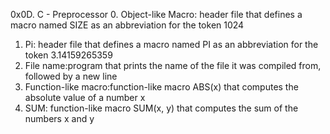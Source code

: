 0x0D. C - Preprocessor
0. Object-like Macro: header file that defines a macro named SIZE as an abbreviation for the token 1024
1. Pi: header file that defines a macro named PI as an abbreviation for the token 3.14159265359
2. File name:program that prints the name of the file it was compiled from, followed by a new line
3. Function-like macro:function-like macro ABS(x) that computes the absolute value of a number x
4. SUM: function-like macro SUM(x, y) that computes the sum of the numbers x and y
